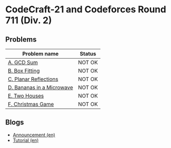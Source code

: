 # CodeCraft-21 and Codeforces Round 711 (Div. 2)

## Problems

|Problem name|Status|
|------------|---------|
| [A. GCD Sum](problems/A._GCD_Sum.md)|NOT OK|
| [B. Box Fitting](problems/B._Box_Fitting.md)|NOT OK|
| [C. Planar Reflections](problems/C._Planar_Reflections.md)|NOT OK|
| [D. Bananas in a Microwave](problems/D._Bananas_in_a_Microwave.md)|NOT OK|
| [E. Two Houses](problems/E._Two_Houses.md)|NOT OK|
| [F. Christmas Game](problems/F._Christmas_Game.md)|NOT OK|
## Blogs

- [Announcement (en)](blogs/Announcement_(en).md)
- [Tutorial (en)](blogs/Tutorial_(en).md)
